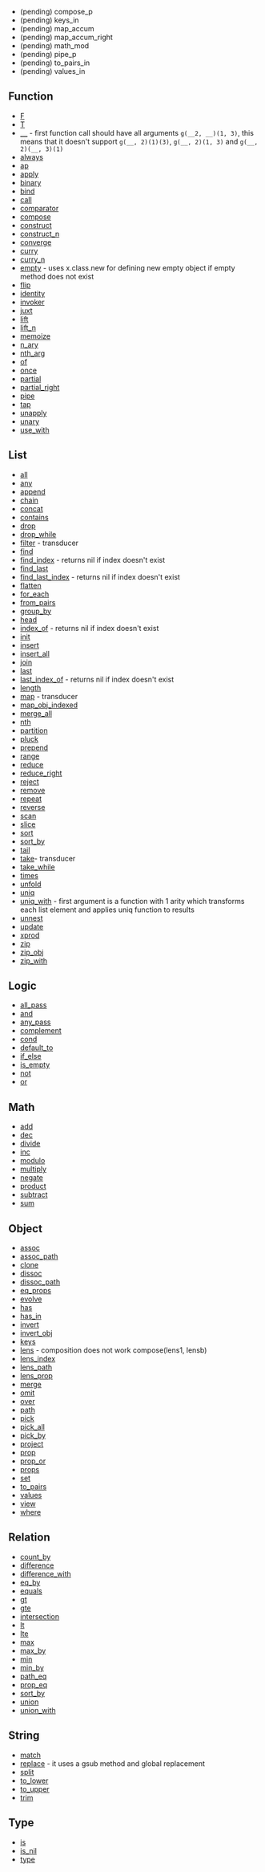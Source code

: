 * (pending) compose_p
* (pending) keys_in
* (pending) map_accum
* (pending) map_accum_right
* (pending) math_mod
* (pending) pipe_p
* (pending) to_pairs_in
* (pending) values_in

Function
------------

* [F](http://ramdajs.com/docs/#F)
* [T](http://ramdajs.com/docs/#T)
* [`__`](http://ramdajs.com/docs/) - first function call should have all arguments `g(__2, __)(1, 3)`, this means that it doesn't support `g(__, 2)(1)(3)`, `g(__, 2)(1, 3)` and `g(__, 2)(__, 3)(1)`
* [always](http://ramdajs.com/docs/#always)
* [ap](http://ramdajs.com/docs/#ap)
* [apply](http://ramdajs.com/docs/#apply)
* [binary](http://ramdajs.com/docs/#binary)
* [bind](http://ramdajs.com/docs/#bind)
* [call](http://ramdajs.com/docs/#call)
* [comparator](http://ramdajs.com/docs/#comparator)
* [compose](http://ramdajs.com/docs/#compose)
* [construct](http://ramdajs.com/docs/#construct)
* [construct_n](http://ramdajs.com/docs/#constructN)
* [converge](http://ramdajs.com/docs/#converge)
* [curry](http://ramdajs.com/docs/#curry)
* [curry_n](http://ramdajs.com/docs/#curryN)
* [empty](http://ramdajs.com/docs/#empty) - uses x.class.new for defining new empty object if empty method does not exist
* [flip](http://ramdajs.com/docs/#flip)
* [identity](http://ramdajs.com/docs/#identity)
* [invoker](http://ramdajs.com/docs/#invoker)
* [juxt](http://ramdajs.com/docs/#juxt)
* [lift](http://ramdajs.com/docs/#lift)
* [lift_n](http://ramdajs.com/docs/#liftN)
* [memoize](http://ramdajs.com/docs/#memoize)
* [n_ary](http://ramdajs.com/docs/#nAry)
* [nth_arg](http://ramdajs.com/docs/#nthArg)
* [of](http://ramdajs.com/docs/#cond)
* [once](http://ramdajs.com/docs/#once)
* [partial](http://ramdajs.com/docs/#partial)
* [partial_right](http://ramdajs.com/docs/#partialRight)
* [pipe](http://ramdajs.com/docs/#pipe)
* [tap](http://ramdajs.com/docs/#tap)
* [unapply](http://ramdajs.com/docs/#unapply)
* [unary](http://ramdajs.com/docs/#unary)
* [use_with](http://ramdajs.com/docs/#useWith)

List
------------

* [all](http://ramdajs.com/docs/#all)
* [any](http://ramdajs.com/docs/#any)
* [append](http://ramdajs.com/docs/#append)
* [chain](http://ramdajs.com/docs/#chain)
* [concat](http://ramdajs.com/docs/#concat)
* [contains](http://ramdajs.com/docs/#contains)
* [drop](http://ramdajs.com/docs/#drop)
* [drop_while](http://ramdajs.com/docs/#dropWhile)
* [filter](http://ramdajs.com/docs/#filter) - transducer
* [find](http://ramdajs.com/docs/#find)
* [find_index](http://ramdajs.com/docs/#findIndex) - returns nil if index doesn't exist
* [find_last](http://ramdajs.com/docs/#findLast)
* [find_last_index](http://ramdajs.com/docs/#findLastIndex) - returns nil if index doesn't exist
* [flatten](http://ramdajs.com/docs/#flatten)
* [for_each](http://ramdajs.com/docs/#forEach)
* [from_pairs](http://ramdajs.com/docs/#fromPairs)
* [group_by](http://ramdajs.com/docs/#groupBy)
* [head](http://ramdajs.com/docs/#head)
* [index_of](http://ramdajs.com/docs/#indexOf) - returns nil if index doesn't exist
* [init](http://ramdajs.com/docs/#init)
* [insert](http://ramdajs.com/docs/#insert)
* [insert_all](http://ramdajs.com/docs/#insertAll)
* [join](http://ramdajs.com/docs/#join)
* [last](http://ramdajs.com/docs/#last)
* [last_index_of](http://ramdajs.com/docs/#lastIndexOf) - returns nil if index doesn't exist
* [length](http://ramdajs.com/docs/#length)
* [map](http://ramdajs.com/docs/#map) - transducer
* [map_obj_indexed](http://ramdajs.com/docs/#mapObjIndexed)
* [merge_all](http://ramdajs.com/docs/#mergeAll)
* [nth](http://ramdajs.com/docs/#nth)
* [partition](http://ramdajs.com/docs/#partition)
* [pluck](http://ramdajs.com/docs/#pluck)
* [prepend](http://ramdajs.com/docs/#prepend)
* [range](http://ramdajs.com/docs/#range)
* [reduce](http://ramdajs.com/docs/#reduce)
* [reduce_right](http://ramdajs.com/docs/#reduceRight)
* [reject](http://ramdajs.com/docs/#reject)
* [remove](http://ramdajs.com/docs/#remove)
* [repeat](http://ramdajs.com/docs/#repeat)
* [reverse](http://ramdajs.com/docs/#reverse)
* [scan](http://ramdajs.com/docs/#scan)
* [slice](http://ramdajs.com/docs/#slice)
* [sort](http://ramdajs.com/docs/#sort)
* [sort_by](http://ramdajs.com/docs/#sortBy)
* [tail](http://ramdajs.com/docs/#tail)
* [take](http://ramdajs.com/docs/#take)- transducer
* [take_while](http://ramdajs.com/docs/#takeWhile)
* [times](http://ramdajs.com/docs/#times)
* [unfold](http://ramdajs.com/docs/#unfold)
* [uniq](http://ramdajs.com/docs/#uniq)
* [uniq_with](http://ramdajs.com/docs/#uniqWith) - first argument is a function with 1 arity which transforms each list element and applies uniq function to results
* [unnest](http://ramdajs.com/docs/#unnest)
* [update](http://ramdajs.com/docs/#update)
* [xprod](http://ramdajs.com/docs/#xprod)
* [zip](http://ramdajs.com/docs/#zip)
* [zip_obj](http://ramdajs.com/docs/#zipObj)
* [zip_with](http://ramdajs.com/docs/#zipWith)

Logic
------------

* [all_pass](http://ramdajs.com/docs/#allPass)
* [and](http://ramdajs.com/docs/#and)
* [any_pass](http://ramdajs.com/docs/#anyPass)
* [complement](http://ramdajs.com/docs/#complement)
* [cond](http://ramdajs.com/docs/#cond)
* [default_to](http://ramdajs.com/docs/#defaultTo)
* [if_else](http://ramdajs.com/docs/#ifElse)
* [is_empty](http://ramdajs.com/docs/#isEmpty)
* [not](http://ramdajs.com/docs/#not)
* [or](http://ramdajs.com/docs/#or)

Math
------------

* [add](http://ramdajs.com/docs/#add)
* [dec](http://ramdajs.com/docs/#dec)
* [divide](http://ramdajs.com/docs/#divide)
* [inc](http://ramdajs.com/docs/#inc)
* [modulo](http://ramdajs.com/docs/#modulo)
* [multiply](http://ramdajs.com/docs/#multiply)
* [negate](http://ramdajs.com/docs/#negate)
* [product](http://ramdajs.com/docs/#product)
* [subtract](http://ramdajs.com/docs/#substract)
* [sum](http://ramdajs.com/docs/#sum)

Object
------------

* [assoc](http://ramdajs.com/docs/#assoc)
* [assoc_path](http://ramdajs.com/docs/#assocPath)
* [clone](http://ramdajs.com/docs/#clone)
* [dissoc](http://ramdajs.com/docs/#dissoc)
* [dissoc_path](http://ramdajs.com/docs/#dissocPath)
* [eq_props](http://ramdajs.com/docs/#eqProps)
* [evolve](http://ramdajs.com/docs/#evolve)
* [has](http://ramdajs.com/docs/#has)
* [has_in](http://ramdajs.com/docs/#hasIn)
* [invert](http://ramdajs.com/docs/#invert)
* [invert_obj](http://ramdajs.com/docs/#invertObj)
* [keys](http://ramdajs.com/docs/#keys)
* [lens](http://ramdajs.com/docs/#lens) - composition does not work compose(lens1, lensb)
* [lens_index](http://ramdajs.com/docs/#lensIndex)
* [lens_path](http://ramdajs.com/docs/#lensPath)
* [lens_prop](http://ramdajs.com/docs/#lensProp)
* [merge](http://ramdajs.com/docs/#merge)
* [omit](http://ramdajs.com/docs/#omit)
* [over](http://ramdajs.com/docs/#over)
* [path](http://ramdajs.com/docs/#path)
* [pick](http://ramdajs.com/docs/#pick)
* [pick_all](http://ramdajs.com/docs/#pickAll)
* [pick_by](http://ramdajs.com/docs/#pickBy)
* [project](http://ramdajs.com/docs/#project)
* [prop](http://ramdajs.com/docs/#prop)
* [prop_or](http://ramdajs.com/docs/#propOr)
* [props](http://ramdajs.com/docs/#props)
* [set](http://ramdajs.com/docs/#set)
* [to_pairs](http://ramdajs.com/docs/#toPairs)
* [values](http://ramdajs.com/docs/#values)
* [view](http://ramdajs.com/docs/#view)
* [where](http://ramdajs.com/docs/#where)


Relation
------------

* [count_by](http://ramdajs.com/docs/#countBy)
* [difference](http://ramdajs.com/docs/#difference)
* [difference_with](http://ramdajs.com/docs/#differenceWith)
* [eq_by](http://ramdajs.com/docs/#eqBy)
* [equals](http://ramdajs.com/docs/#equals)
* [gt](http://ramdajs.com/docs/#gt)
* [gte](http://ramdajs.com/docs/#gte)
* [intersection](http://ramdajs.com/docs/#intersection)
* [lt](http://ramdajs.com/docs/#lt)
* [lte](http://ramdajs.com/docs/#lte)
* [max](http://ramdajs.com/docs/#max)
* [max_by](http://ramdajs.com/docs/#maxBy)
* [min](http://ramdajs.com/docs/#min)
* [min_by](http://ramdajs.com/docs/#minBy)
* [path_eq](http://ramdajs.com/docs/#pathEq)
* [prop_eq](http://ramdajs.com/docs/#propEq)
* [sort_by](http://ramdajs.com/docs/#sortBy)
* [union](http://ramdajs.com/docs/#union)
* [union_with](http://ramdajs.com/docs/#unionWith)

String
------------

* [match](http://ramdajs.com/docs/#math)
* [replace](http://ramdajs.com/docs/#replace) - it uses a gsub method and global replacement
* [split](http://ramdajs.com/docs/#split)
* [to_lower](http://ramdajs.com/docs/#toLower)
* [to_upper](http://ramdajs.com/docs/#toUpper)
* [trim](http://ramdajs.com/docs/#trim)

Type
------------

* [is](http://ramdajs.com/docs/#is)
* [is_nil](http://ramdajs.com/docs/#isNil)
* [type](http://ramdajs.com/docs/#type)
